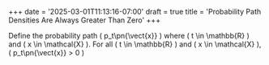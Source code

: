 +++
date = '2025-03-01T11:13:16-07:00'
draft = true
title = 'Probability Path Densities Are Always Greater Than Zero'
+++

Define the probability path \( p_t\pn{\vect{x}} \) where \( t \in \mathbb{R} \) and \( x \in \mathcal{X} \).
For all \( t \in \mathbb{R} \) and \( x \in \mathcal{X} \), \( p_t\pn{\vect{x}} > 0 \)
